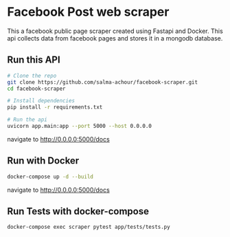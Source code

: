 # Facebook Post web scraper

This a facebook public page scraper created using Fastapi and Docker.
This api collects data from facebook pages and stores it in a mongodb database.


## Run this API

```bash
# Clone the repo
git clone https://github.com/salma-achour/facebook-scraper.git
cd facebook-scraper

# Install dependencies
pip install -r requirements.txt

# Run the api
uvicorn app.main:app --port 5000 --host 0.0.0.0
```
navigate to http://0.0.0.0:5000/docs


## Run with Docker
```bash
docker-compose up -d --build
```
navigate to http://0.0.0.0:5000/docs



## Run Tests with docker-compose
```bash
docker-compose exec scraper pytest app/tests/tests.py
```
